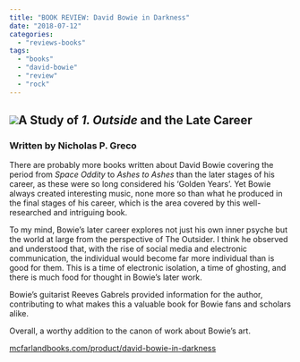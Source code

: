 ```yaml
---
title: "BOOK REVIEW: David Bowie in Darkness"
date: "2018-07-12"
categories: 
  - "reviews-books"
tags: 
  - "books"
  - "david-bowie"
  - "review"
  - "rock"
---
```


## ![](https://www.hellbound.ca/wp-content/uploads/2018/06/David-Bowie-in-Darkness-cover.jpg)A Study of _1\. Outside_ and the Late Career

### Written by Nicholas P. Greco

There are probably more books written about David Bowie covering the period from _Space Oddity_ to _Ashes to Ashes_ than the later stages of his career, as these were so long considered his ‘Golden Years’. Yet Bowie always created interesting music, none more so than what he produced in the final stages of his career, which is the area covered by this well-researched and intriguing book.

To my mind, Bowie’s later career explores not just his own inner psyche but the world at large from the perspective of The Outsider. I think he observed and understood that, with the rise of social media and electronic communication, the individual would become far more individual than is good for them. This is a time of electronic isolation, a time of ghosting, and there is much food for thought in Bowie’s later work.

Bowie’s guitarist Reeves Gabrels provided information for the author, contributing to what makes this a valuable book for Bowie fans and scholars alike.

Overall, a worthy addition to the canon of work about Bowie’s art.

[mcfarlandbooks.com/product/david-bowie-in-darkness](https://mcfarlandbooks.com/product/david-bowie-in-darkness/)
